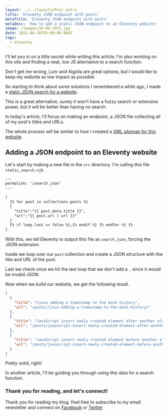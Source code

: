 ```yaml
---
layout: ../../layouts/Post.astro
title: 'Eleventy JSON endpoint with posts'
metaTitle: 'Eleventy JSON endpoint with posts'
metaDesc: 'How to add a static JSON endpoint to an Eleventy website'
image: /images/18-06-2021.jpg
date: 2021-06-18T03:00:00.000Z
tags:
  - eleventy
---
```


I'll let you in on a little secret while writing this article; I'm also working on this site and finding a neat, low JS alternative to a search function.

Don't get me wrong, Lunr and Algolia are great options, but I would like to keep my website as low impact as possible.

So starting to think about some solutions I remembered a while ago, I made a [static JSON search for a website](https://daily-dev-tips.com/posts/vanilla-javascript-live-search/).

This is a great alternative, surely it won't have a fuzzy search or extensive power, but it will be better than having no search.

In today's article, I'll focus on making an endpoint, a JSON file collecting all of my post's titles and URLs.

The whole process will be similar to how I created a [XML sitemap for this website](https://daily-dev-tips.com/posts/adding-a-sitemap-in-eleventy/).

## Adding a JSON endpoint to an Eleventy website

Let's start by making a new file in the `src` directory. I'm calling this file `static_search.njk`.

```html
---
permalink: '/search.json'
---

[
  {% for post in collections.posts %} 
  { 
    "title":"{{ post.data.title }}",
    "url":"{{ post.url | url }}" 
  }
  {% if loop.last == false %},{% endif %} {% endfor %} {%
]
```

With this, we tell Eleventy to output this file as `search.json`, forcing the JSON extension.

Inside we loop over our `post` collection and create a JSON structure with the title and URL of the post.

Last we check once we hit the last loop that we don't add a `,` since it would be invalid JSON.

Now when we build our website, we get the following result.

```json
[
  {
    "title": "Linux adding a timestamp to the bash history",
    "url": "/posts/linux-adding-a-timestamp-to-the-bash-history/"
  },
  {
    "title": "JavaScript insert newly created element after another element",
    "url": "/posts/javascript-insert-newly-created-element-after-another-element/"
  },
  {
    "title": "JavaScript insert newly created element before another element",
    "url": "/posts/javascript-insert-newly-created-element-before-another-element/"
  }
]
```

Pretty solid, right!

In another article, I'll be guiding you through using this data for a search function.

### Thank you for reading, and let's connect!

Thank you for reading my blog. Feel free to subscribe to my email newsletter and connect on [Facebook](https://www.facebook.com/DailyDevTipsBlog) or [Twitter](https://twitter.com/DailyDevTips1)
